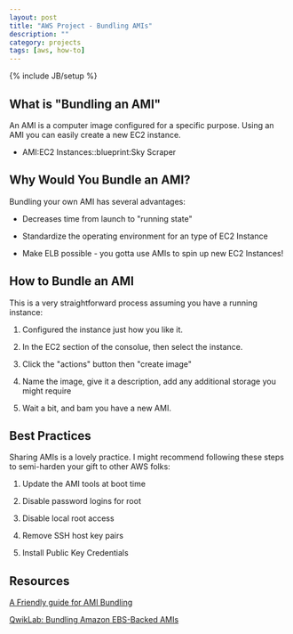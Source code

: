 ```yaml
---
layout: post
title: "AWS Project - Bundling AMIs"
description: ""
category: projects
tags: [aws, how-to]
---
```

{% include JB/setup %}

## What is "Bundling an AMI"
An AMI is a computer image configured for a specific purpose. Using an AMI you can easily create a new EC2 instance. 

 - AMI:EC2 Instances::blueprint:Sky Scraper


## Why Would You Bundle an AMI?
Bundling your own AMI has several advantages:

- Decreases time from launch to "running state"

- Standardize the operating environment for an type of EC2 Instance

- Make ELB possible - you gotta use AMIs to spin up new EC2 Instances!

## How to Bundle an AMI
This is a very straightforward process assuming you have a running instance:

1. Configured the instance just how you like it.

1. In the EC2 section of the consolue, then select the instance. 

2. Click the "actions" button then "create image"

3. Name the image, give it a description, add any additional storage you might require

4. Wait a bit, and bam you have a new AMI. 

## Best Practices

Sharing AMIs is a lovely practice. I might recommend following these steps to semi-harden your gift to other AWS folks:

1. Update the AMI tools at boot time

2. Disable password logins for root

3. Disable local root access

4. Remove SSH host key pairs

3. Install Public Key Credentials


## Resources

[A Friendly guide for AMI Bundling](http://docs.aws.amazon.com/AWSEC2/latest/UserGuide/sharing-amis.html)

[QwikLab: Bundling Amazon EBS-Backed AMIs](https://qwiklabs.com/focuses/2547)